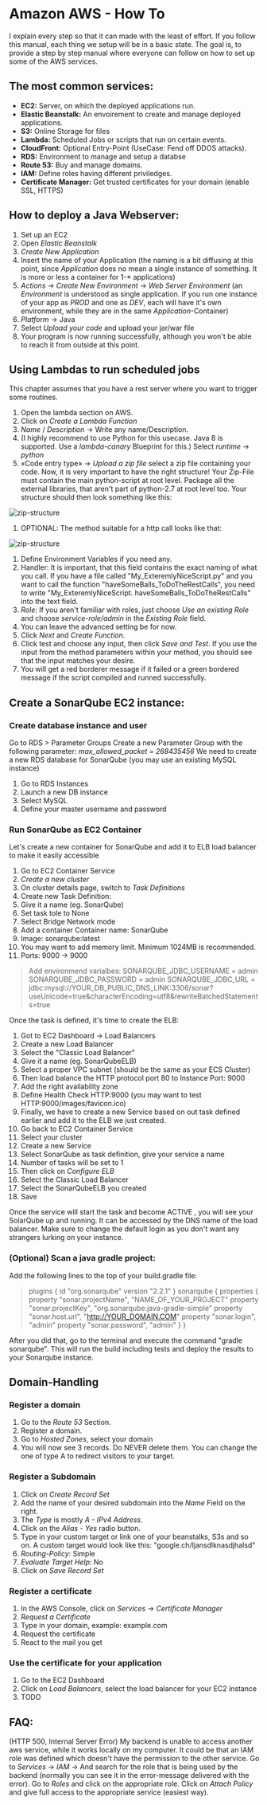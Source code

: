 

# Amazon AWS - How To
I explain every step so that it can made with the least of effort. If you follow this manual, each thing we setup will be in a basic state. The goal is, to provide a step by step manual where everyone can follow on how to set up some of the AWS services.

## The most common services:
* **EC2:** Server, on which the deployed applications run.
* **Elastic Beanstalk:** An envoirement to create and manage deployed applications.
* **S3:** Online Storage for files
* **Lambda:** Scheduled Jobs or scripts that run on certain events.
* **CloudFront:** Optional Entry-Point (UseCase: Fend off DDOS attacks).
* **RDS:** Environment to manage and setup a databse
* **Route 53:** Buy and manage domains.
* **IAM:** Define roles having different priviledges.
* **Certificate Manager:** Get trusted certificates for your domain (enable SSL, HTTPS)

## How to deploy a Java Webserver:
1. Set up an EC2
1. Open *Elastic Beanstalk*
1. *Create New Application*
1. Insert the name of your Application (the naming is a bit diffusing at this point, since *Application* does no mean a single instance of something. It is more or less a container for 1-* applications)
1. *Actions* -> *Create New Environment* -> *Web Server Environment* (an *Environment* is understood as single application. If you run one instance of your app as *PROD* and one as *DEV*, each will have it's own environment, while they are in the same *Application*-Container)
1. *Platform* -> Java
1. Select *Upload your code* and upload your jar/war file
1. Your program is now running successfully, although you won't be able to reach it from outside at this point.

## Using Lambdas to run scheduled jobs
This chapter assumes that you have a rest server where you want to trigger some routines.
1. Open the lambda section on AWS.
1. Click on *Create a Lambda Function*
1. *Name* / *Description* -> Write any name/Description.
1. (I highly recommend to use Python for this usecase. Java 8 is supported. Use a *lambda-canary* Blueprint for this.) Select *runtime* -> *python*
1. «Code entry type» -> *Upload a zip file* select a zip file containing your code. Now, it is very important to have the right structure! Your Zip-File must contain the main python-script at root level. Package all the external libraries, that aren't part of python-2.7 at root level too. Your structure should then look something like this:

![zip-structure](images/lambda_zip-structure.png)

1. OPTIONAL: The method suitable for a http call looks like that:

![zip-structure](images/lambda_example.png)

1. Define Environment Variables if you need any.
1. Handler: It is important, that this field contains the exact naming of what you call. If you have a file called "My_ExteremlyNiceScript.py" and you want to call the function "haveSomeBalls_ToDoTheRestCalls", you need to write "My_ExteremlyNiceScript. haveSomeBalls_ToDoTheRestCalls" into the text field.
1. *Role*: If you aren't familiar with roles, just choose *Use an existing Role* and choose *service-role/admin* in the *Existing Role* field.
1. You can leave the advanced setting be for now.
1. Click *Next* and *Create Function*.
1. Click test and choose any input, then click *Save and Test*. If you use the input from the method parameters within your method, you should see that the input matches your desire.
1. You will get a red borderer message if it failed or a green bordered message if the script compiled and runned successfully.

## Create a SonarQube EC2 instance:
### Create database instance and user
Go to RDS > Parameter Groups
Create a new Parameter Group with the following parameter:
*max_allowed_packet = 268435456*
We need to create a new RDS database for SonarQube (you may use an existing MySQL instance)
1. Go to RDS Instances
1. Launch a new DB instance
1. Select MySQL
1. Define your master username and password

### Run SonarQube as EC2 Container
Let's create a new container for SonarQube and add it to ELB load balancer to make it easily accessible
1. Go to EC2 Container Service
1. *Create a new cluster*
1. On cluster details page, switch to *Task Definitions*
1. Create new Task Definition:
1. Give it a name (eg. SonarQube)
1. Set task tole to None
1. Select Bridge Network mode
1. Add a container Container name: SonarQube
1. Image: sonarqube:latest
1. You may want to add memory limit. Minimum 1024MB is recommended.
1. Ports: 9000 -> 9000
>Add environmend varialbes:
SONARQUBE_JDBC_USERNAME = admin
SONARQUBE_JDBC_PASSWORD = admin
SONARQUBE_JDBC_URL = jdbc:mysql://YOUR_DB_PUBLIC_DNS_LINK:3306/sonar?useUnicode=true&characterEncoding=utf8&rewriteBatchedStatements=true

Once the task is defined, it's time to create the ELB:
1. Got to EC2 Dashboard -> Load Balancers
1. Create a new Load Balancer
1. Select the "Classic Load Balancer"
1. Give it a name (eg. SonarQubeELB)
1. Select a proper VPC subnet (should be the same as your ECS Cluster)
1. Then load balance the HTTP protocol port 80 to Instance Port: 9000
1. Add the right availability zone
1. Define Health Check HTTP:9000 (you may want to test HTTP:9000/images/favicon.ico)
1. Finally, we have to create a new Service based on out task defined earlier and add it to the ELB we just created.
1. Go back to EC2 Container Service
1. Select your cluster
1. Create a new Service
1. Select SonarQube as task definition, give your service a name
1. Number of tasks will be set to 1
1. Then click on *Configure ELB*
1. Select the Classic Load Balancer
1. Select the SonarQubeELB you created
1. Save

Once the service will start the task and become ACTIVE , you will see your SolarQube up and running. It can be accessed by the DNS name of the load balancer. Make sure to change the default login as you don't want any strangers lurking on your instance.

### (Optional) Scan a java gradle project:
Add the following lines to the top of your build.gradle file:

>plugins {
    id "org.sonarqube" version "2.2.1"
}
sonarqube {
    properties {
        property "sonar.projectName", "NAME_OF_YOUR_PROJECT"
        property "sonar.projectKey", "org.sonarqube:java-gradle-simple"
        property "sonar.host.url", "http://YOUR_DOMAIN.COM"
        property "sonar.login", "admin"
        property "sonar.password", "admin"
    }
}

After you did that, go to the terminal and execute the command "gradle sonarqube". This will run the build including tests and deploy the results to your Sonarqube instance.


## Domain-Handling
### Register a domain 
1. Go to the *Route 53* Section.
1. Register a domain.
1. Go to *Hosted Zones*, select your domain
1. You will now see 3 records. Do NEVER delete them. You can change the one of type A to redirect visitors to your target.

### Register a Subdomain
1. Click on *Create Record Set*
1. Add the name of your desired subdomain into the *Name* Field on the right.
1. The *Type* is mostly *A - IPv4 Address*.
1. Click on the *Alias - Yes* radio button.
1. Type in your custom target or link one of your beanstalks, S3s and so on. A custom target would look like this: "google.ch/ljansdlknasdjhalsd"
1. *Routing-Policy*: Simple
1. *Evaluate Target Help*: No
1. Click on *Save Record Set*

### Register a certificate
1. In the AWS Console, click on *Services* -> *Certificate Manager*
1. *Request a Certificate*
1. Type in your domain, example: example.com
1. Request the certificate
1. React to the mail you get

### Use the certificate for your application
1. Go to the EC2 Dashboard
1. Click on *Load Balancers*, select the load balancer for your EC2 instance
1. TODO



## FAQ:
(HTTP 500, Internal Server Error) My backend is unable to access another aws service, while it works locally on my computer.
It could be that an IAM role was defined which doesn't have the permission to the other service. Go to *Services* -> *IAM* -> And search for the role that is being used by the backend (normally you can see it in the error-message delivered with the error). Go to *Roles* and click on the appropriate role. Click on *Attach Policy* and give full access to the appropriate service (easiest way).

